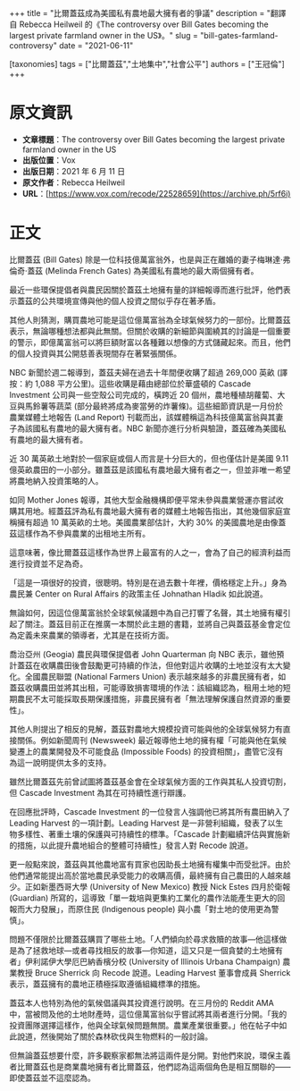 +++
title = "比爾蓋茲成為美國私有農地最大擁有者的爭議"
description = "翻譯自 Rebecca Heilweil 的《The controversy over Bill Gates becoming the largest private farmland owner in the US》。"
slug = "bill-gates-farmland-controversy"
date = "2021-06-11"

[taxonomies]
tags = ["比爾蓋茲","土地集中","社會公平"]
authors = ["王冠倫"]
+++

# 原文資訊

* **文章標題**：The controversy over Bill Gates becoming the largest private farmland owner in the US
* **出版位置**：Vox
* **出版日期**：2021 年 6 月 11 日
* **原文作者**：Rebecca Heilweil
* **URL**：[https://www.vox.com/recode/22528659](https://archive.ph/5rf6i)

# 正文

比爾蓋茲 (Bill Gates) 除是一位科技億萬富翁外，也是與正在離婚的妻子梅琳達·弗倫奇·蓋茲 (Melinda French Gates) 為美國私有農地的最大兩個擁有者。

最近一些環保提倡者與農民因關於蓋茲土地擁有量的詳細報導而進行批評，他們表示蓋茲的公共環境宣傳與他的個人投資之間似乎存在著矛盾。

其他人則猜測，購買農地可能是這位億萬富翁為全球氣候努力的一部份。比爾蓋茲表示，無論哪種想法都與此無關。但關於收購的新細節與圍繞其的討論是一個重要的警示，即億萬富翁可以將巨額財富以各種難以想像的方式儲藏起來。而且，他們的個人投資與其公開慈善表現間存在著緊張關係。

NBC 新聞於週二報導到，蓋茲夫婦在過去十年間便收購了超過 269,000 英畝 (譯按：約 1,088 平方公里)。這些收購是藉由總部位於華盛頓的 Cascade Investment 公司與一些空殼公司完成的，橫跨近 20 個州，農地種植胡蘿蔔、大豆與馬鈴薯等蔬菜 (部分最終將成為麥當勞的炸薯條)。這些細節資訊是一月份於農業媒體土地報告 (Land Report) 刊載而出，該媒體稱這為科技億萬富翁與其妻子為該國私有農地的最大擁有者。NBC 新聞亦進行分析與驗證，蓋茲確為美國私有農地的最大擁有者。

近 30 萬英畝土地對於一個家庭或個人而言是十分巨大的，但也僅估計是美國 9.11 億英畝農田的一小部分。雖蓋茲是該國私有農地最大擁有者之一，但並非唯一希望將農地納入投資策略的人。

如同 Mother Jones 報導，其他大型金融機構即便平常未參與農業營運亦嘗試收購其用地。經蓋茲評為私有農地最大擁有者的媒體土地報告指出，其他幾個家庭宣稱擁有超過 10 萬英畝的土地。美國農業部估計，大約 30% 的美國農地是由像蓋茲這樣作為不參與農業的出租地主所有。

這意味著，像比爾蓋茲這樣作為世界上最富有的人之一，會為了自己的經濟利益而進行投資並不足為奇。

「這是一項很好的投資，很聰明。特別是在過去數十年裡，價格穩定上升。」身為農民兼 Center on Rural Affairs 的政策主任 Johnathan Hladik 如此說道。

無論如何，因這位億萬富翁於全球氣候議題中為自己打響了名聲，其土地擁有權引起了關注。蓋茲目前正在推廣一本關於此主題的書籍，並將自己與蓋茲基金會定位為定義未來農業的領導者，尤其是在技術方面。

喬治亞州 (Geogia) 農民與環保提倡者 John Quarterman 向 NBC 表示，雖他預計蓋茲在收購農田後會鼓勵更可持續的作法，但他對這片收購的土地並沒有太大變化。全國農民聯盟 (National Farmers Union) 表示越來越多的非農民擁有者，如蓋茲收購農田並將其出租，可能導致損害環境的作法：該組織認為，租用土地的短期農民不太可能採取長期保護措施，非農民擁有者「無法理解保護自然資源的重要性」。

其他人則提出了相反的見解，蓋茲對農地大規模投資可能與他的全球氣候努力有直接關係。例如新聞周刊 (Newsweek) 最近報導他土地的擁有權「可能與他在氣候變遷上的農業開發及不可能食品 (Impossible Foods) 的投資相關」，盡管它沒有為這一說明提供太多的支持。

雖然比爾蓋茲先前曾試圖將蓋茲基金會在全球氣候方面的工作與其私人投資切割，但 Cascade Investment 為其在可持續性進行辯護。

在回應批評時，Cascade Investment 的一位發言人強調他已將其所有農田納入了 Leading Harvest 的一項計劃。Leading Harvest 是一非營利組織，發表了以生物多樣性、著重土壤的保護與可持續性的標準。「Cascade 計劃繼續評估與實施新的措施，以此提升農地組合的整體可持續性」發言人對 Recode 說道。

更一般點來說，蓋茲與其他農地富有買家也因助長土地擁有權集中而受批評。由於他們通常能提出高於當地農民承受能力的收購高價，最終擁有自己農田的人越來越少。正如新墨西哥大學 (University of New Mexico) 教授 Nick Estes 四月於衛報 (Guardian) 所寫的，這導致「單一栽培與更集約工業化的農作法能產生更大的回報而大力發展」，而原住民 (Indigenous people) 與小農「對土地的使用更為警慎」。

問題不僅限於比爾蓋茲購買了哪些土地。「人們傾向於尋求救贖的故事—他這樣做是為了拯救地球—或者尋找相反的故事—你知道，這又只是一個貪婪的土地擁有者」伊利諾伊大學厄巴納香檳分校 (University of Illinois Urbana Champaign) 農業教授 Bruce Sherrick 向 Recode 說道。Leading Harvest 董事會成員 Sherrick 表示，蓋茲擁有的農地正積極採取遵循組織標準的措施。

蓋茲本人也特別為他的氣候倡議與其投資進行說明。在三月份的 Reddit AMA 中，當被問及他的土地財產時，這位億萬富翁似乎嘗試將其兩者進行分開。「我的投資團隊選擇這樣作，他與全球氣候問題無關。農業產業很重要。」他在帖子中如此說道，然後開始了關於森林砍伐與生物燃料的一般討論。

但無論蓋茲想要什麼，許多觀察家都無法將這兩件是分開。對他們來說，環保主義者比爾蓋茲也是商業農地擁有者比爾蓋茲，他們認為這兩個角色是相互關聯的——即使蓋茲並不這麼認為。
